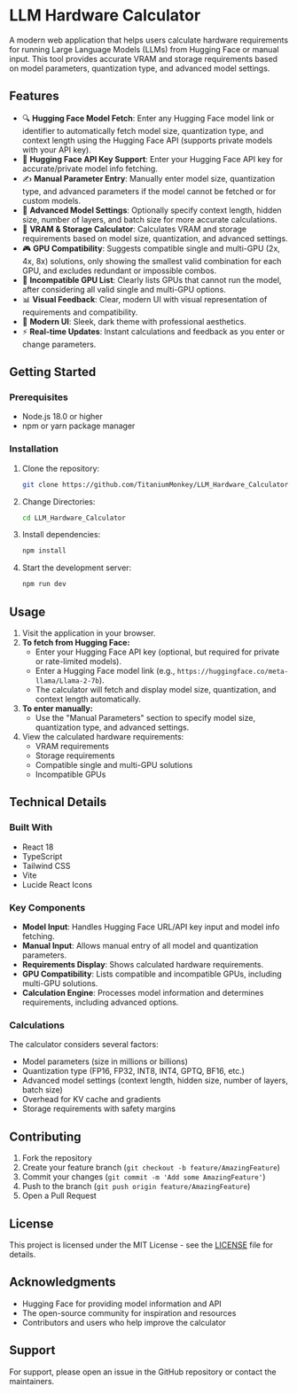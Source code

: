 # LLM Hardware Calculator

A modern web application that helps users calculate hardware requirements for running Large Language Models (LLMs) from Hugging Face or manual input. This tool provides accurate VRAM and storage requirements based on model parameters, quantization type, and advanced model settings.

## Features

- 🔍 **Hugging Face Model Fetch**: Enter any Hugging Face model link or identifier to automatically fetch model size, quantization type, and context length using the Hugging Face API (supports private models with your API key).
- 🔑 **Hugging Face API Key Support**: Enter your Hugging Face API key for accurate/private model info fetching.
- ✍️ **Manual Parameter Entry**: Manually enter model size, quantization type, and advanced parameters if the model cannot be fetched or for custom models.
- 🧮 **Advanced Model Settings**: Optionally specify context length, hidden size, number of layers, and batch size for more accurate calculations.
- 💾 **VRAM & Storage Calculator**: Calculates VRAM and storage requirements based on model size, quantization, and advanced settings.
- 🎮 **GPU Compatibility**: Suggests compatible single and multi-GPU (2x, 4x, 8x) solutions, only showing the smallest valid combination for each GPU, and excludes redundant or impossible combos.
- 🚫 **Incompatible GPU List**: Clearly lists GPUs that cannot run the model, after considering all valid single and multi-GPU options.
- 📊 **Visual Feedback**: Clear, modern UI with visual representation of requirements and compatibility.
- 🎨 **Modern UI**: Sleek, dark theme with professional aesthetics.
- ⚡ **Real-time Updates**: Instant calculations and feedback as you enter or change parameters.

## Getting Started

### Prerequisites

- Node.js 18.0 or higher
- npm or yarn package manager

### Installation

1. Clone the repository:
    ```bash
    git clone https://github.com/TitaniumMonkey/LLM_Hardware_Calculator.git
    ```

2. Change Directories:
    ```bash
    cd LLM_Hardware_Calculator
    ```    

3. Install dependencies:
    ```bash
    npm install
    ```

4. Start the development server:
    ```bash
    npm run dev
    ```

## Usage

1. Visit the application in your browser.
2. **To fetch from Hugging Face:**  
   - Enter your Hugging Face API key (optional, but required for private or rate-limited models).
   - Enter a Hugging Face model link (e.g., `https://huggingface.co/meta-llama/Llama-2-7b`).
   - The calculator will fetch and display model size, quantization, and context length automatically.
3. **To enter manually:**  
   - Use the "Manual Parameters" section to specify model size, quantization type, and advanced settings.
4. View the calculated hardware requirements:
   - VRAM requirements
   - Storage requirements
   - Compatible single and multi-GPU solutions
   - Incompatible GPUs

## Technical Details

### Built With

- React 18
- TypeScript
- Tailwind CSS
- Vite
- Lucide React Icons

### Key Components

- **Model Input**: Handles Hugging Face URL/API key input and model info fetching.
- **Manual Input**: Allows manual entry of all model and quantization parameters.
- **Requirements Display**: Shows calculated hardware requirements.
- **GPU Compatibility**: Lists compatible and incompatible GPUs, including multi-GPU solutions.
- **Calculation Engine**: Processes model information and determines requirements, including advanced options.

### Calculations

The calculator considers several factors:
- Model parameters (size in millions or billions)
- Quantization type (FP16, FP32, INT8, INT4, GPTQ, BF16, etc.)
- Advanced model settings (context length, hidden size, number of layers, batch size)
- Overhead for KV cache and gradients
- Storage requirements with safety margins

## Contributing

1. Fork the repository
2. Create your feature branch (`git checkout -b feature/AmazingFeature`)
3. Commit your changes (`git commit -m 'Add some AmazingFeature'`)
4. Push to the branch (`git push origin feature/AmazingFeature`)
5. Open a Pull Request

## License

This project is licensed under the MIT License - see the [LICENSE](LICENSE) file for details.

## Acknowledgments

- Hugging Face for providing model information and API
- The open-source community for inspiration and resources
- Contributors and users who help improve the calculator

## Support

For support, please open an issue in the GitHub repository or contact the maintainers.
